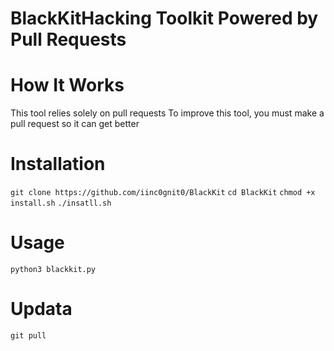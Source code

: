 # BlackKitHacking Toolkit Powered by Pull Requests

# How It Works
This tool relies solely on pull requests
To improve this tool, you must make a pull request so it can get better

# Installation
`git clone https://github.com/iinc0gnit0/BlackKit`
`cd BlackKit`
`chmod +x install.sh`
`./insatll.sh`

# Usage
`python3 blackkit.py`

# Updata
`git pull`
